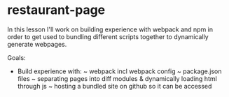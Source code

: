 # restaurant-page

In this lesson I'll work on building experience with webpack and npm in order
to get used to bundling different scripts together to dynamically generate
webpages.

Goals:

- Build experience with:
  ~ webpack incl webpack config
  ~ package.json files
  ~ separating pages into diff modules & dynamically loading html through js
  ~ hosting a bundled site on github so it can be accessed
